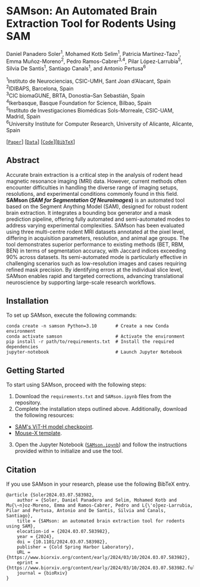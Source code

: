 # **SAMson: An Automated Brain Extraction Tool for Rodents Using SAM**  

Daniel Panadero Soler<sup>1</sup>, Mohamed Kotb Selim<sup>1</sup>, Patricia Martínez-Tazo<sup>1</sup>, Emma Muñoz-Moreno<sup>2</sup>, Pedro Ramos-Cabrer<sup>3,4</sup>, Pilar López-Larrubia<sup>5</sup>, Silvia De Santis<sup>1</sup>, Santiago Canals<sup>1</sup>, and Antonio Pertusa<sup>6</sup>  

<sup>1</sup>Instituto de Neurociencias, CSIC-UMH, Sant Joan d’Alacant, Spain  
<sup>2</sup>IDIBAPS, Barcelona, Spain  
<sup>3</sup>CIC biomaGUNE, BRTA, Donostia–San Sebastián, Spain  
<sup>4</sup>Ikerbasque, Basque Foundation for Science, Bilbao, Spain  
<sup>5</sup>Instituto de Investigaciones Biomédicas Sols-Morreale, CSIC-UAM, Madrid, Spain  
<sup>6</sup>University Institute for Computer Research, University of Alicante, Alicante, Spain  

[[`Paper`](https://www.biorxiv.org/content/10.1101/2024.03.07.583982)] [[`Data`](https://doi.org/10.20350/digitalCSIC/17000)] [[`Code`](https://github.com/CanalsLab/SAMson/main/SAMson.ipynb)][[`BibTeX`](#citation)]

## Abstract 
Accurate brain extraction is a critical step in the analysis of rodent head magnetic resonance imaging (MRI) data. However, current methods often encounter difficulties in handling the diverse range of imaging setups, resolutions, and experimental conditions commonly found in this field. **SAMson (*SAM for Segmentation Of Neuroimages*)** is an automated tool based on the Segment Anything Model (SAM), designed for robust rodent brain extraction. It integrates a bounding box generator and a mask prediction pipeline, offering fully automated and semi-automated modes to address varying experimental complexities. SAMson has been evaluated using three multi-centre rodent MRI datasets annotated at the pixel level, differing in acquisition parameters, resolution, and animal age groups. The tool demonstrates superior performance to existing methods (BET, RBM, BEN) in terms of segmentation accuracy, with Jaccard indices exceeding 90% across datasets. Its semi-automated mode is particularly effective in challenging scenarios such as low-resolution images and cases requiring refined mask precision. By identifying errors at the individual slice level, SAMson enables rapid and targeted corrections, advancing translational neuroscience by supporting large-scale research workflows.  

## Installation 
To set up SAMson, execute the following commands:  
```
conda create -n samson Python=3.10       # Create a new Conda environment  
conda activate samson                    # Activate the environment  
pip install -r path/to/requirements.txt  # Install the required dependencies  
jupyter-notebook                         # Launch Jupyter Notebook  
```

## Getting Started
To start using SAMson, proceed with the following steps:
1. Download the `requirements.txt` and `SAMson.ipynb` files from the repository.
2. Complete the installation steps outlined above. Additionally, download the following resources:
 - [SAM's ViT-H model checkpoint](https://github.com/facebookresearch/segment-anything?tab=readme-ov-file#model-checkpoints).
 - [Mouse-X template](https://doi.org/10.20350/digitalCSIC/17000).
3. Open the Jupyter Notebook ([`SAMson.ipynb`](https://github.com/CanalsLab/SAMson/main/SAMson.ipynb)) and follow the instructions provided within to initialize and use the tool.

## Citation
If you use SAMson in your research, please use the following BibTeX entry.
```
@article {Soler2024.03.07.583982,
	author = {Soler, Daniel Panadero and Selim, Mohamed Kotb and Mu{\~n}oz-Moreno, Emma and Ramos-Cabrer, Pedro and L{\'o}pez-Larrubia, Pilar and Pertusa, Antonio and De Santis, Silvia and Canals, Santiago},
	title = {SAMson: an automated brain extraction tool for rodents using SAM},
	elocation-id = {2024.03.07.583982},
	year = {2024},
	doi = {10.1101/2024.03.07.583982},
	publisher = {Cold Spring Harbor Laboratory},
	URL = {https://www.biorxiv.org/content/early/2024/03/10/2024.03.07.583982},
	eprint = {https://www.biorxiv.org/content/early/2024/03/10/2024.03.07.583982.full.pdf},
	journal = {bioRxiv}
}
```











